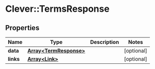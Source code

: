 # Clever::TermsResponse

## Properties
Name | Type | Description | Notes
------------ | ------------- | ------------- | -------------
**data** | [**Array&lt;TermResponse&gt;**](TermResponse.md) |  | [optional] 
**links** | [**Array&lt;Link&gt;**](Link.md) |  | [optional] 


